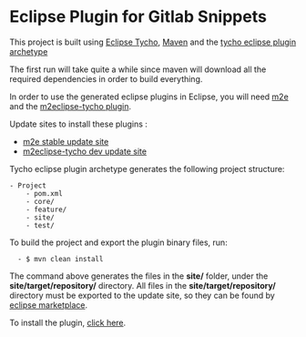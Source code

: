 # Eclipse Plugin for Gitlab Snippets

This project is built using [Eclipse Tycho](https://www.eclipse.org/tycho/),
[Maven](http://maven.apache.org/download.html) and the
[tycho eclipse plugin archetype](https://github.com/open-archetypes/tycho-eclipse-plugin-archetype)

The first run will take quite a while since maven will download all the
required dependencies in order to build everything.

In order to use the generated eclipse plugins in Eclipse, you will need
[m2e](https://www.eclipse.org/m2e) and the
[m2eclipse-tycho plugin](https://github.com/tesla/m2eclipse-tycho/).

Update sites to install these plugins :

* [m2e stable update site](http://download.eclipse.org/technology/m2e/releases/)
* [m2eclipse-tycho dev update site](http://repo1.maven.org/maven2/.m2e/connectors/m2eclipse-tycho/0.7.0/N/0.7.0.201309291400/)


Tycho eclipse plugin archetype generates the following project structure:

```
- Project
    - pom.xml
    - core/
    - feature/
    - site/
    - test/
```

To build the project and export the plugin binary files, run:

```
  - $ mvn clean install
```

The command above generates the files in the **site/** folder, under the
**site/target/repository/** directory.
All files in the **site/target/repository/** directory must be exported to the update site, so they can be
found by [eclipse marketplace](https://marketplace.eclipse.org/).

To install the plugin, [click here](https://marketplace.eclipse.org/content/gitlab-snippets-plugin).
